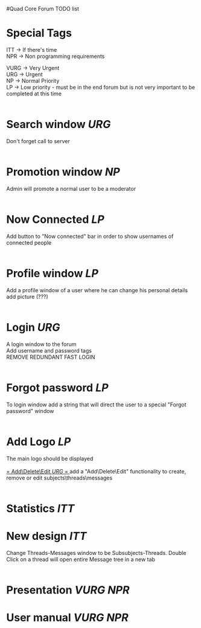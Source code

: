 #Quad Core Forum TODO list
# Special Tags #
ITT  -> If there's time<br>
NPR  -> Non programming requirements<br>

VURG -> Very Urgent<br>
URG  -> Urgent<br>
NP   -> Normal Priority<br>
LP   -> Low priority - must be in the end forum but is not very important to be completed at this time<br>
<br>
<h1>Search window <i>URG</i></h1>
Don't forget call to server<br>
<br>
<h1>Promotion window <i>NP</i></h1>
Admin will promote a normal user to be a moderator<br>
<br>
<h1>Now Connected <i>LP</i></h1>
Add button to "Now connected" bar in order to show usernames of connected people<br>
<br>
<h1>Profile window <i>LP</i></h1>
Add a profile window of a user where he can change his personal details<br>
add picture (???)<br>
<br>
<h1>Login <i>URG</i></h1>
A login window to the forum<br>
Add username and password tags<br>
REMOVE REDUNDANT FAST LOGIN<br>
<br>
<h1>Forgot password <i>LP</i></h1>
To login window add a string that will direct the user to a special "Forgot password" window<br>
<br>
<h1>Add Logo <i>LP</i></h1>
The main logo should be displayed<br>
<br>
<u> = Add\Delete\Edit <i>URG</i> = </u>
add a "Add\Delete\Edit" functionality to create, remove or edit subjects\threads\messages<br>
<br>
<h1>Statistics <i>ITT</i></h1>

<h1>New design <i>ITT</i></h1>
Change Threads-Messages window to be Subsubjects-Threads. Double Click on a thread will open entire Message tree in a new tab<br>
<br>
<h1>Presentation <i>VURG</i> <i>NPR</i></h1>

<h1>User manual <i>VURG</i> <i>NPR</i></h1>